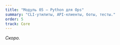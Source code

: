```yaml
---
title: "Модуль 05 — Python для Ops"
summary: "CLI-утилиты, API-клиенты, боты, тесты."
order: 5
track: Core
---
```

_Скоро._
